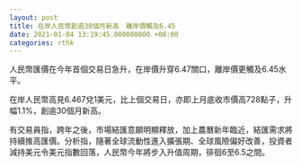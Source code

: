 ```yaml
---
layout: post
title: 在岸人民幣創逾30個月新高　離岸價觸及6.45
date: 2021-01-04 13:19:45.000000000 +08:00
categories: rthk
---
```


人民幣匯價在今年首個交易日急升，在岸價升穿6.47關口，離岸價更觸及6.45水平。

在岸人民幣高見6.467兌1美元，比上個交易日，亦即上月底收市價高728點子，升幅1.1%，創逾30個月新高。

有交易員指，跨年之後，市場結匯意願明顯釋放，加上農曆新年臨近，結匯需求將持續推高匯價。分析指，隨著全球流動性進入擴張期、全球風險偏好改善，投資者減持美元令美元指數回落，人民幣今年將步入升值周期，徘徊6至6.5之間。
